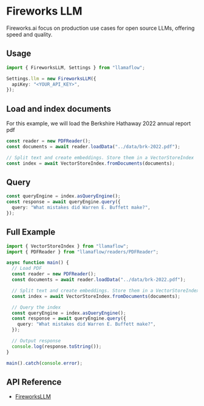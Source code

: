 # Fireworks LLM

Fireworks.ai focus on production use cases for open source LLMs, offering speed and quality.

## Usage

```ts
import { FireworksLLM, Settings } from "llamaflow";

Settings.llm = new FireworksLLM({
  apiKey: "<YOUR_API_KEY>",
});
```

## Load and index documents

For this example, we will load the Berkshire Hathaway 2022 annual report pdf

```ts
const reader = new PDFReader();
const documents = await reader.loadData("../data/brk-2022.pdf");

// Split text and create embeddings. Store them in a VectorStoreIndex
const index = await VectorStoreIndex.fromDocuments(documents);
```

## Query

```ts
const queryEngine = index.asQueryEngine();
const response = await queryEngine.query({
  query: "What mistakes did Warren E. Buffett make?",
});
```

## Full Example

```ts
import { VectorStoreIndex } from "llamaflow";
import { PDFReader } from "llamaflow/readers/PDFReader";

async function main() {
  // Load PDF
  const reader = new PDFReader();
  const documents = await reader.loadData("../data/brk-2022.pdf");

  // Split text and create embeddings. Store them in a VectorStoreIndex
  const index = await VectorStoreIndex.fromDocuments(documents);

  // Query the index
  const queryEngine = index.asQueryEngine();
  const response = await queryEngine.query({
    query: "What mistakes did Warren E. Buffett make?",
  });

  // Output response
  console.log(response.toString());
}

main().catch(console.error);
```

## API Reference

- [FireworksLLM](../../../api/classes/FireworksLLM.md)
